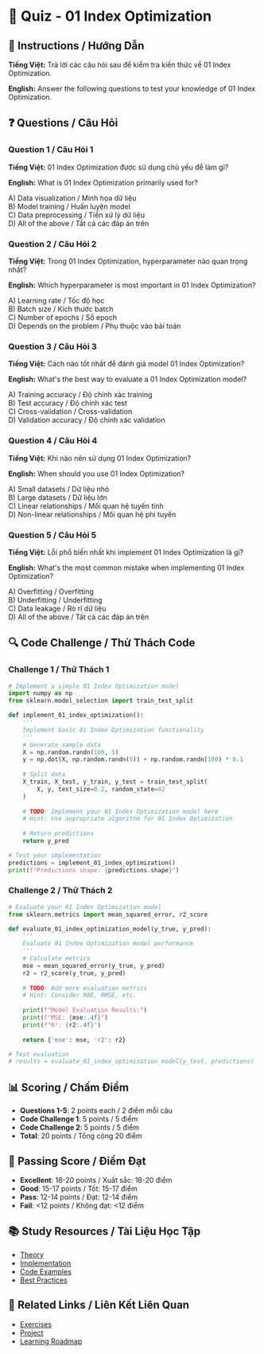# 🧠 Quiz - 01 Index Optimization

## 📝 Instructions / Hướng Dẫn

**Tiếng Việt:** Trả lời các câu hỏi sau để kiểm tra kiến thức về 01 Index Optimization.

**English:** Answer the following questions to test your knowledge of 01 Index Optimization.

## ❓ Questions / Câu Hỏi

### Question 1 / Câu Hỏi 1
**Tiếng Việt:** 01 Index Optimization được sử dụng chủ yếu để làm gì?

**English:** What is 01 Index Optimization primarily used for?

A) Data visualization / Minh họa dữ liệu  
B) Model training / Huấn luyện model  
C) Data preprocessing / Tiền xử lý dữ liệu  
D) All of the above / Tất cả các đáp án trên

### Question 2 / Câu Hỏi 2
**Tiếng Việt:** Trong 01 Index Optimization, hyperparameter nào quan trọng nhất?

**English:** Which hyperparameter is most important in 01 Index Optimization?

A) Learning rate / Tốc độ học  
B) Batch size / Kích thước batch  
C) Number of epochs / Số epoch  
D) Depends on the problem / Phụ thuộc vào bài toán

### Question 3 / Câu Hỏi 3
**Tiếng Việt:** Cách nào tốt nhất để đánh giá model 01 Index Optimization?

**English:** What's the best way to evaluate a 01 Index Optimization model?

A) Training accuracy / Độ chính xác training  
B) Test accuracy / Độ chính xác test  
C) Cross-validation / Cross-validation  
D) Validation accuracy / Độ chính xác validation

### Question 4 / Câu Hỏi 4
**Tiếng Việt:** Khi nào nên sử dụng 01 Index Optimization?

**English:** When should you use 01 Index Optimization?

A) Small datasets / Dữ liệu nhỏ  
B) Large datasets / Dữ liệu lớn  
C) Linear relationships / Mối quan hệ tuyến tính  
D) Non-linear relationships / Mối quan hệ phi tuyến

### Question 5 / Câu Hỏi 5
**Tiếng Việt:** Lỗi phổ biến nhất khi implement 01 Index Optimization là gì?

**English:** What's the most common mistake when implementing 01 Index Optimization?

A) Overfitting / Overfitting  
B) Underfitting / Underfitting  
C) Data leakage / Rò rỉ dữ liệu  
D) All of the above / Tất cả các đáp án trên

## 🔍 Code Challenge / Thử Thách Code

### Challenge 1 / Thử Thách 1
```python
# Implement a simple 01 Index Optimization model
import numpy as np
from sklearn.model_selection import train_test_split

def implement_01_index_optimization():
    '''
    Implement basic 01 Index Optimization functionality
    '''
    # Generate sample data
    X = np.random.randn(100, 5)
    y = np.dot(X, np.random.randn(5)) + np.random.randn(100) * 0.1
    
    # Split data
    X_train, X_test, y_train, y_test = train_test_split(
        X, y, test_size=0.2, random_state=42
    )
    
    # TODO: Implement your 01 Index Optimization model here
    # Hint: Use appropriate algorithm for 01 Index Optimization
    
    # Return predictions
    return y_pred

# Test your implementation
predictions = implement_01_index_optimization()
print(f"Predictions shape: {predictions.shape}")
```

### Challenge 2 / Thử Thách 2
```python
# Evaluate your 01 Index Optimization model
from sklearn.metrics import mean_squared_error, r2_score

def evaluate_01_index_optimization_model(y_true, y_pred):
    '''
    Evaluate 01 Index Optimization model performance
    '''
    # Calculate metrics
    mse = mean_squared_error(y_true, y_pred)
    r2 = r2_score(y_true, y_pred)
    
    # TODO: Add more evaluation metrics
    # Hint: Consider MAE, RMSE, etc.
    
    print(f"Model Evaluation Results:")
    print(f"MSE: {mse:.4f}")
    print(f"R²: {r2:.4f}")
    
    return {'mse': mse, 'r2': r2}

# Test evaluation
# results = evaluate_01_index_optimization_model(y_test, predictions)
```

## 📊 Scoring / Chấm Điểm

- **Questions 1-5**: 2 points each / 2 điểm mỗi câu
- **Code Challenge 1**: 5 points / 5 điểm
- **Code Challenge 2**: 5 points / 5 điểm
- **Total**: 20 points / Tổng cộng 20 điểm

## 🎯 Passing Score / Điểm Đạt

- **Excellent**: 18-20 points / Xuất sắc: 18-20 điểm
- **Good**: 15-17 points / Tốt: 15-17 điểm  
- **Pass**: 12-14 points / Đạt: 12-14 điểm
- **Fail**: <12 points / Không đạt: <12 điểm

## 📚 Study Resources / Tài Liệu Học Tập

- [Theory](./THEORY_01_index_optimization.md)
- [Implementation](./IMPLEMENTATION_01_index_optimization.md)
- [Code Examples](./CODE_EXAMPLES_01_index_optimization.md)
- [Best Practices](./BEST_PRACTICES_01_index_optimization.md)

## 🔗 Related Links / Liên Kết Liên Quan

- [Exercises](./EXERCISES_01_index_optimization.md)
- [Project](./PROJECT_01_index_optimization.md)
- [Learning Roadmap](./LEARNING_ROADMAP_01_index_optimization.md)
